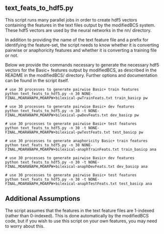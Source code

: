 ## text_feats_to_hdf5.py

This script runs many parallel jobs in order to create hdf5 vectors containing the features in the text files output by the modifiedBCS system.  These hdf5 vectors are used by the neural networks in the nn/ directory.

In addition to providing the name of the text feature file and a prefix for identifying the feature-set, the script needs to know whether it is converting pairwise or anaphoricity features and whether it is converting a training file or not. 

Below we provide the commands necessary to generate the necessary hdf5 vectors for the Basic+ features output by modifiedBCS, as described in the README in the modifiedBCS/ directory. Further options and documentation can be found in the script itself.

```
# use 30 processes to generate pairwise Basic+ train features
python text_feats_to_hdf5.py -n 30 NONE-FINAL,MOARANAPH,MOARPW+bilexical-pwTrainFeats.txt train_basicp pw
```

```
# use 30 processes to generate pairwise Basic+ dev features
python text_feats_to_hdf5.py -n 30 -t NONE-FINAL,MOARANAPH,MOARPW+bilexical-pwDevFeats.txt dev_basicp pw
```

```
# use 30 processes to generate pairwise Basic+ test features
python text_feats_to_hdf5.py -n 30 -t NONE-FINAL,MOARANAPH,MOARPW+bilexical-pwTestFeats.txt test_basicp pw
```

```
# use 30 processes to generate anaphoricity Basic+ train features
python text_feats_to_hdf5.py -n 30 NONE-FINAL,MOARANAPH,MOARPW+bilexical-anaphTrainFeats.txt train_basicp ana
```

```
# use 30 processes to generate pairwise Basic+ dev features
python text_feats_to_hdf5.py -n 30 -t NONE-FINAL,MOARANAPH,MOARPW+bilexical-anaphDevFeats.txt dev_basicp ana
```

```
# use 30 processes to generate pairwise Basic+ test features
python text_feats_to_hdf5.py -n 30 -t NONE-FINAL,MOARANAPH,MOARPW+bilexical-anaphTestFeats.txt test_basicp ana
```

## Additional Assumptions
The script assumes that the features in the text feature files are 1-indexed (rather than 0-indexed). This is done automatically by the modifiedBCS code, but if you wish to use this script on your own features, you may need to worry about this.
